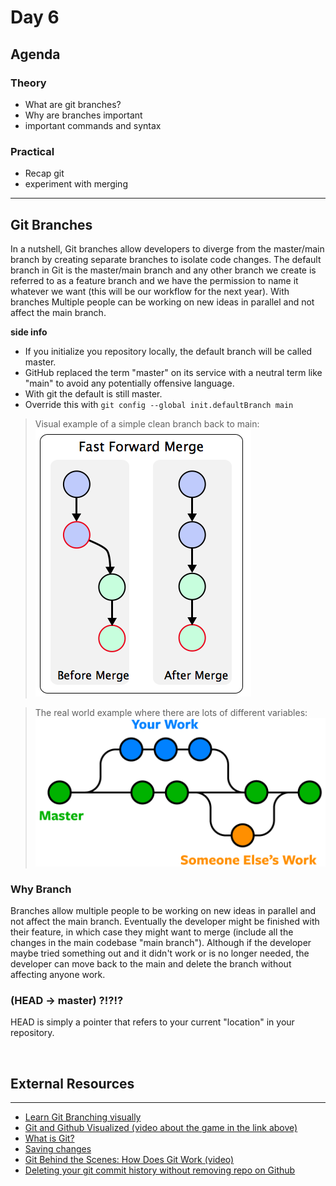 # Day 6

## Agenda

### Theory

- What are git branches?
- Why are branches important
- important commands and syntax

### Practical

- Recap git
- experiment with merging

---

## Git Branches

In a nutshell, Git branches allow developers to diverge from the master/main branch by creating separate branches to isolate code changes. The default branch in Git is the master/main branch and any other branch we create is referred to as a feature branch and we have the permission to name it whatever we want (this will be our workflow for the next year). With branches Multiple people can be working on new ideas in parallel and not affect the main branch.

**side info**

- If you initialize you repository locally, the default branch will be called master.
- GitHub replaced the term "master" on its service with a neutral term like "main" to avoid any potentially offensive language.
- With git the default is still master.
- Override this with `git config --global init.defaultBranch main`

> Visual example of a simple clean branch back to main:
> ![git fast forward merge](./images/FastForwardMerge.png)

> The real world example where there are lots of different variables:
> ![git branch](./images/git-branches.png)

### Why Branch

Branches allow multiple people to be working on new ideas in parallel and not affect the main branch. Eventually the developer might be finished with their feature, in which case they might want to merge (include all the changes in the main codebase "main branch"). Although if the developer maybe tried something out and it didn't work or is no longer needed, the developer can move back to the main and delete the branch without affecting anyone work.

### (HEAD -> master) ?!?!?

HEAD is simply a pointer that refers to your current "location" in your repository.

<br/>

## External Resources

---

- [Learn Git Branching visually](https://www.atlassian.com/git/tutorials/saving-changes)
- [Git and Github Visualized (video about the game in the link above)](https://www.youtube.com/watch?v=p384Hw2eewA)
- [What is Git?](https://git-scm.com/book/en/v2/Getting-Started-What-is-Git%3F#what_is_git_section)
- [Saving changes](https://www.atlassian.com/git/tutorials/saving-changes)
- [Git Behind the Scenes: How Does Git Work (video)](https://www.youtube.com/watch?v=gzJk1ruqSok)
- [Deleting your git commit history without removing repo on Github](https://www.willandskill.se/en/deleting-your-git-commit-history-without-removing-repo-on-github-bitbucket/)
